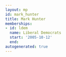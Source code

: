```yaml
---
layout: mp
id: mark_hunter
title: Mark Hunter
memberships:
- id: ldem
  name: Liberal Democrats
  start: '2005-10-12'
  end: 
autogenerated: true
---
```

